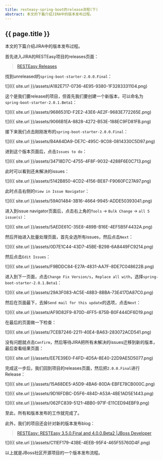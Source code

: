 ```yaml
---
title: resteasy-spring-boot的release流程(下)
abstract: 本文的下篇介绍JIRA中的版本发布过程。
---
```


## {{ page.title }}

本文的下篇介绍JIRA中的版本发布过程。

首先进入JIRA的RESTEasy项目的releases页面：

> [RESTEasy Releases](https://issues.jboss.org/projects/RESTEASY?selectedItem=com.atlassian.jira.jira-projects-plugin%3Arelease-page&status=released-unreleased)

找到unreleased的`spring-boot-starter-2.0.0.Final`：

![]({{ site.url }}/assets/A182E717-0736-4E95-9380-1F3283331104.png)

这个是我们要release的项目，但首先我们要创建一个新版本，可以命名为`spring-boot-starter-2.0.1.Beta1`：

![]({{ site.url }}/assets/9686531D-F2E2-43E6-AE2F-9683E772265E.png)

![]({{ site.url }}/assets/9066B1EA-8828-4272-B53E-188EC9FD81FB.png)

接下来我们点击刚刚发布的`spring-boot-starter-2.0.0.Final`：

![]({{ site.url }}/assets/B4A64DA9-DE7C-495C-9C08-0814330C5D97.png)

进到这个版本页面后，点击`Issues to do`：

![]({{ site.url }}/assets/34718D7C-4755-4F8F-9032-4288F6E0C713.png)

此时可以看到还未解决的issues：

![]({{ site.url }}/assets/5142B850-4CD2-4156-BE87-F9060FC27A97.png)

此时点击右侧的`View in Issue Navigator`：

![]({{ site.url }}/assets/59A01484-3B16-4664-9945-ADDE50393041.png)

进入到issue navigator页面后，点击右上角的`Tools` -> `Bulk Change` -> `all 5 issue(s)`：

![]({{ site.url }}/assets/5AEDE61C-35E8-489B-B16E-4EF5B5F4432A.png)

然后开始进入批量处理页面，首先全选所有issues，然后点击`Next`：

![]({{ site.url }}/assets/0D7E1C44-43D7-45BE-B298-6A8449FC9214.png)

然后点击`Edit Issues`：

![]({{ site.url }}/assets/F9BDDC84-E27A-4831-AA7F-8DE7C048622B.png)

进入到下一页面，点击`Change Fix Version/s`，`Replace all with`，选择`spring-boot-starter-2.0.1.Beta1`：

![]({{ site.url }}/assets/29A3F083-AC5E-48B3-8BBA-73E417DA87C0.png)

然后在页面最下，去掉`Send mail for this update`的选项，点击`Next`：

![]({{ site.url }}/assets/AF9D82F9-870D-4FF5-875B-B0F444DF6D19.png)

在最后的页面做一下检查：

![]({{ site.url }}/assets/7CEB7246-2211-40E4-BA63-283072ACD541.png)

没有问题就点击`Confirm`，然后等待JIRA把所有未解决的issues迁移到新的版本，最后查看结果页面：

![]({{ site.url }}/assets/EE7E39E0-F4FD-4D5A-8E40-22D9AE5D5077.png)

完成这一步后，我们回到项目的releases页面，然后把`2.0.0.Final`进行Release：

![]({{ site.url }}/assets/15A68DE5-A5D9-4BA6-80DA-EBFE78CB000C.png)

![]({{ site.url }}/assets/9D16FDBC-D5F6-484D-A53A-4BE1AD5E1443.png)

![]({{ site.url }}/assets/062FC839-5121-4BB0-971F-E11CED94EBF9.png)

至此，所有和版本发布的工作就完成了。

此外，我们的项目还会针对新的版本发布blog：

> [RESTEasy:  RESTEasy 3.5.0.Final and 4.0.0.Beta2 |JBoss Developer](https://developer.jboss.org/en/resteasy/blog/2018/02/22/resteasy-350final-and-400beta2)

![]({{ site.url }}/assets/C11EF179-43BE-4EEB-95F4-465F55760D4F.png)

以上就是JBoss社区开源项目的一个版本发布流程。
